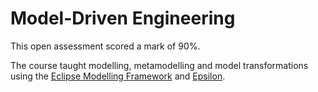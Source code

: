 # Model-Driven Engineering
This open assessment scored a mark of <span style="color:palm;">90%</span>.

The course taught modelling, metamodelling and model transformations using the [Eclipse Modelling Framework](https://www.eclipse.org/modeling/emf/) and [Epsilon](https://www.eclipse.org/epsilon/).
